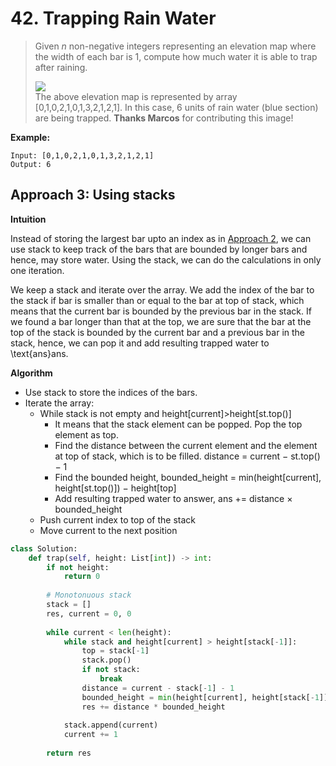 # 42. Trapping Rain Water

> Given _n_ non-negative integers representing an elevation map where the width of each bar is 1, compute how much water it is able to trap after raining.
>
> ![](https://assets.leetcode.com/uploads/2018/10/22/rainwatertrap.png)  
> The above elevation map is represented by array \[0,1,0,2,1,0,1,3,2,1,2,1\]. In this case, 6 units of rain water \(blue section\) are being trapped. **Thanks Marcos** for contributing this image!

**Example:**

```text
Input: [0,1,0,2,1,0,1,3,2,1,2,1]
Output: 6
```



## **Approach 3: Using stacks**

**Intuition**

Instead of storing the largest bar upto an index as in [Approach 2](https://leetcode.com/problems/trapping-rain-water/solution/#approach-2-dynamic-programming), we can use stack to keep track of the bars that are bounded by longer bars and hence, may store water. Using the stack, we can do the calculations in only one iteration.

We keep a stack and iterate over the array. We add the index of the bar to the stack if bar is smaller than or equal to the bar at top of stack, which means that the current bar is bounded by the previous bar in the stack. If we found a bar longer than that at the top, we are sure that the bar at the top of the stack is bounded by the current bar and a previous bar in the stack, hence, we can pop it and add resulting trapped water to \text{ans}ans.

**Algorithm**

* Use stack to store the indices of the bars.
* Iterate the array:
  * While stack is not empty and height\[current\]&gt;height\[st.top\(\)\]
    * It means that the stack element can be popped. Pop the top element as top.
    * Find the distance between the current element and the element at top of stack, which is to be filled. distance = current − st.top\(\) − 1
    * Find the bounded height, bounded\_height = min\(height\[current\], height\[st.top\(\)\]\) − height\[top\]
    * Add resulting trapped water to answer, ans += distance × bounded\_height
  * Push current index to top of the stack
  * Move current to the next position

```python
class Solution:
    def trap(self, height: List[int]) -> int:
        if not height:
            return 0
        
        # Monotonuous stack
        stack = []
        res, current = 0, 0
        
        while current < len(height):
            while stack and height[current] > height[stack[-1]]:
                top = stack[-1]
                stack.pop()
                if not stack:
                    break
                distance = current - stack[-1] - 1
                bounded_height = min(height[current], height[stack[-1]]) - height[top]
                res += distance * bounded_height
                            
            stack.append(current)
            current += 1
        
        return res
```

